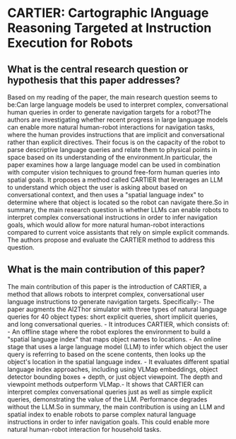 # CARTIER: Cartographic lAnguage Reasoning Targeted at Instruction   Execution for Robots

## What is the central research question or hypothesis that this paper addresses?

Based on my reading of the paper, the main research question seems to be:Can large language models be used to interpret complex, conversational human queries in order to generate navigation targets for a robot?The authors are investigating whether recent progress in large language models can enable more natural human-robot interactions for navigation tasks, where the human provides instructions that are implicit and conversational rather than explicit directives. Their focus is on the capacity of the robot to parse descriptive language queries and relate them to physical points in space based on its understanding of the environment.In particular, the paper examines how a large language model can be used in combination with computer vision techniques to ground free-form human queries into spatial goals. It proposes a method called CARTIER that leverages an LLM to understand which object the user is asking about based on conversational context, and then uses a "spatial language index" to determine where that object is located so the robot can navigate there.So in summary, the main research question is whether LLMs can enable robots to interpret complex conversational instructions in order to infer navigation goals, which would allow for more natural human-robot interactions compared to current voice assistants that rely on simple explicit commands. The authors propose and evaluate the CARTIER method to address this question.


## What is the main contribution of this paper?

The main contribution of this paper is the introduction of CARTIER, a method that allows robots to interpret complex, conversational user language instructions to generate navigation targets. Specifically:- The paper augments the AI2Thor simulator with three types of natural language queries for 40 object types: short explicit queries, short implicit queries, and long conversational queries. - It introduces CARTIER, which consists of:  - An offline stage where the robot explores the environment to build a "spatial language index" that maps object names to locations.   - An online stage that uses a large language model (LLM) to infer which object the user query is referring to based on the scene contents, then looks up the object's location in the spatial language index.  - It evaluates different spatial language index approaches, including using VLMap embeddings, object detector bounding boxes + depth, or just object viewpoint. The depth and viewpoint methods outperform VLMap.- It shows that CARTIER can interpret complex conversational queries just as well as simple explicit queries, demonstrating the value of the LLM. Performance degrades without the LLM.So in summary, the main contribution is using an LLM and spatial index to enable robots to parse complex natural language instructions in order to infer navigation goals. This could enable more natural human-robot interaction for household tasks.
